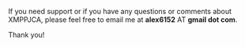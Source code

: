 If you need support or if you have any questions or comments about XMPPJCA, please feel free to email me at **alex6152** AT **gmail dot com**.

Thank you!